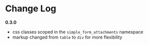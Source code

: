 # Change Log

**0.3.0**

- css classes scoped in the `simple_form_attachments` namespace
- markup changed from `table` to `div` for more flexibility 
